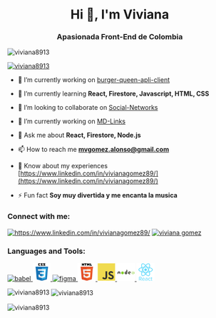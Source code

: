 <h1 align="center">Hi 👋, I'm Viviana</h1>
<h3 align="center">Apasionada Front-End de Colombia</h3>

<p align="left"> <img src="https://komarev.com/ghpvc/?username=viviana8913&label=Profile%20views&color=0e75b6&style=flat" alt="viviana8913" /> </p>

<p align="left"> <a href="https://github.com/ryo-ma/github-profile-trophy"><img src="https://github-profile-trophy.vercel.app/?username=viviana8913" alt="viviana8913" /></a> </p>

- 🔭 I’m currently working on [burger-queen-apli-client](https://github.com/Viviana8913/DEV007-burger-queen-api-client)

- 🌱 I’m currently learning **React, Firestore, Javascript, HTML, CSS**

- 👯 I’m looking to collaborate on [Social-Networks](https://github.com/Viviana8913/Social-network)

- 🔭 I’m currently working on [MD-Links](https://github.com/Viviana8913/DEV007-md-links)

- 💬 Ask me about **React, Firestore, Node.js**

- 📫 How to reach me **mvgomez.alonso@gmail.com**

- 📄 Know about my experiences [https://www.linkedin.com/in/vivianagomez89/](https://www.linkedin.com/in/vivianagomez89/)

- ⚡ Fun fact **Soy muy divertida y me encanta la musica**

<h3 align="left">Connect with me:</h3>
<p align="left">
<a href="https://linkedin.com/in/https://www.linkedin.com/in/vivianagomez89/" target="blank"><img align="center" src="https://raw.githubusercontent.com/rahuldkjain/github-profile-readme-generator/master/src/images/icons/Social/linked-in-alt.svg" alt="https://www.linkedin.com/in/vivianagomez89/" height="30" width="40" /></a>
<a href="https://fb.com/viviana gomez" target="blank"><img align="center" src="https://raw.githubusercontent.com/rahuldkjain/github-profile-readme-generator/master/src/images/icons/Social/facebook.svg" alt="viviana gomez" height="30" width="40" /></a>
</p>

<h3 align="left">Languages and Tools:</h3>
<p align="left"> <a href="https://babeljs.io/" target="_blank" rel="noreferrer"> <img src="https://www.vectorlogo.zone/logos/babeljs/babeljs-icon.svg" alt="babel" width="40" height="40"/> </a> <a href="https://www.w3schools.com/css/" target="_blank" rel="noreferrer"> <img src="https://raw.githubusercontent.com/devicons/devicon/master/icons/css3/css3-original-wordmark.svg" alt="css3" width="40" height="40"/> </a> <a href="https://www.figma.com/" target="_blank" rel="noreferrer"> <img src="https://www.vectorlogo.zone/logos/figma/figma-icon.svg" alt="figma" width="40" height="40"/> </a> <a href="https://www.w3.org/html/" target="_blank" rel="noreferrer"> <img src="https://raw.githubusercontent.com/devicons/devicon/master/icons/html5/html5-original-wordmark.svg" alt="html5" width="40" height="40"/> </a> <a href="https://developer.mozilla.org/en-US/docs/Web/JavaScript" target="_blank" rel="noreferrer"> <img src="https://raw.githubusercontent.com/devicons/devicon/master/icons/javascript/javascript-original.svg" alt="javascript" width="40" height="40"/> </a> <a href="https://nodejs.org" target="_blank" rel="noreferrer"> <img src="https://raw.githubusercontent.com/devicons/devicon/master/icons/nodejs/nodejs-original-wordmark.svg" alt="nodejs" width="40" height="40"/> </a> <a href="https://reactjs.org/" target="_blank" rel="noreferrer"> <img src="https://raw.githubusercontent.com/devicons/devicon/master/icons/react/react-original-wordmark.svg" alt="react" width="40" height="40"/> </a> </p>

<p><img align="left" src="https://github-readme-stats.vercel.app/api/top-langs?username=viviana8913&show_icons=true&locale=en&layout=compact" alt="viviana8913" /></p>

<p>&nbsp;<img align="center" src="https://github-readme-stats.vercel.app/api?username=viviana8913&show_icons=true&locale=en" alt="viviana8913" /></p>

<p><img align="center" src="https://github-readme-streak-stats.herokuapp.com/?user=viviana8913&" alt="viviana8913" /></p>
